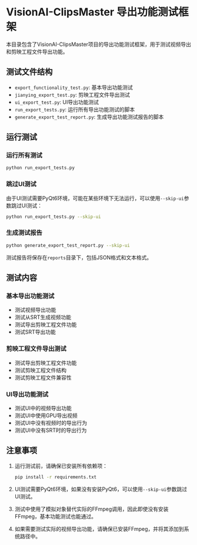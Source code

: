 # VisionAI-ClipsMaster 导出功能测试框架

本目录包含了VisionAI-ClipsMaster项目的导出功能测试框架，用于测试视频导出和剪映工程文件导出功能。

## 测试文件结构

- `export_functionality_test.py`: 基本导出功能测试
- `jianying_export_test.py`: 剪映工程文件导出测试
- `ui_export_test.py`: UI导出功能测试
- `run_export_tests.py`: 运行所有导出功能测试的脚本
- `generate_export_test_report.py`: 生成导出功能测试报告的脚本

## 运行测试

### 运行所有测试

```bash
python run_export_tests.py
```

### 跳过UI测试

由于UI测试需要PyQt6环境，可能在某些环境下无法运行，可以使用`--skip-ui`参数跳过UI测试：

```bash
python run_export_tests.py --skip-ui
```

### 生成测试报告

```bash
python generate_export_test_report.py --skip-ui
```

测试报告将保存在`reports`目录下，包括JSON格式和文本格式。

## 测试内容

### 基本导出功能测试

- 测试视频导出功能
- 测试从SRT生成视频功能
- 测试导出剪映工程文件功能
- 测试SRT导出功能

### 剪映工程文件导出测试

- 测试导出剪映工程文件功能
- 测试剪映工程文件结构
- 测试剪映工程文件兼容性

### UI导出功能测试

- 测试UI中的视频导出功能
- 测试UI中使用GPU导出视频
- 测试UI中没有视频时的导出行为
- 测试UI中没有SRT时的导出行为

## 注意事项

1. 运行测试前，请确保已安装所有依赖项：
   ```bash
   pip install -r requirements.txt
   ```

2. UI测试需要PyQt6环境，如果没有安装PyQt6，可以使用`--skip-ui`参数跳过UI测试。

3. 测试中使用了模拟对象替代实际的FFmpeg调用，因此即使没有安装FFmpeg，基本功能测试也能通过。

4. 如果需要测试实际的视频导出功能，请确保已安装FFmpeg，并将其添加到系统路径中。 